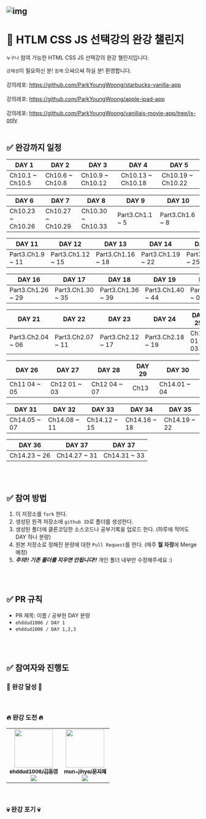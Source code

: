 ![img](./.Readme/logo.gif)
---
# 💯 HTLM CSS JS 선택강의 완강 챌린지
`누구나` 참여 가능한 HTML CSS JS 선택강의 완강 챌린지입니다.

`강제성`이 필요하신 분! `함께` 으쌰으쌰 하실 분! 환영합니다.
<br /><br/>
강의레포: https://github.com/ParkYoungWoong/starbucks-vanilla-app
<br /><br/>
강의레포: https://github.com/ParkYoungWoong/apple-ipad-app
<br /><br/>
강의레포: https://github.com/ParkYoungWoong/vanillajs-movie-app/tree/js-only
<br /><br/>

## ✅ 완강까지 일정

| DAY 1           | DAY 2           | DAY 3            | DAY 4            | DAY 5 |
| ----------------| --------------- | ---------------- | ---------------- | ---------------- |
| Ch10.1 ~ Ch10.5 | Ch10.6 ~ Ch10.8 | Ch10.9 ~ Ch10.12  | Ch10.13 ~ Ch10.18  | Ch10.19 ~ Ch10.22  |



| DAY 6          | DAY 7           | DAY 8            | DAY 9            | DAY 10 |
| ----------------| --------------- | ---------------- | ---------------- | ---------------- |
| Ch10.23 ~ Ch10.26 | Ch10.27 ~ Ch10.29 | Ch10.30 ~ Ch10.33  | Part3.Ch1.1 ~ 5  | Part3.Ch1.6 ~ 8 |



| DAY 11          | DAY 12           | DAY 13            | DAY 14            | DAY 15 |
| ----------------| --------------- | ---------------- | ---------------- | ---------------- |
| Part3.Ch1.9 ~ 11 | Part3.Ch1.12 ~ 15 | Part3.Ch1.16 ~ 18  | Part3.Ch1.19 ~ 22  | Part3.Ch1.23 ~ 25 |



| DAY 16          | DAY 17           | DAY 18            | DAY 19            | DAY 20 |
| ----------------| --------------- | ---------------- | ---------------- | ---------------- |
| Part3.Ch1.26 ~ 29 | Part3.Ch1.30 ~ 35 | Part3.Ch1.36 ~ 39  | Part3.Ch1.40 ~ 44  | Part3.Ch2.01 ~ 03

| DAY 21         | DAY 22           | DAY 23            | DAY 24            | DAY 25 |
| ----------------| --------------- | ---------------- | ---------------- | ---------------- |
| Part3.Ch2.04 ~ 06 | Part3.Ch2.07 ~ 11 | Part3.Ch2.12 ~ 17  | Part3.Ch2.18 ~ 19  | Ch11 01 ~ 03 |



| DAY 26          | DAY 27           | DAY 28            | DAY 29         | DAY 30 |
| ----------------| --------------- | ---------------- | ---------------- | ---------------- |
| Ch11 04 ~ 05 | Ch12 01 ~ 03 | Ch12 04 ~ 07   | Ch13 | Ch14.01 ~ 04  |


| DAY 31          | DAY 32          | DAY 33            | DAY 34         | DAY 35 |
| ----------------| --------------- | ---------------- | ---------------- | ---------------- |
| Ch14.05 ~ 07 | Ch14.08 ~ 11 | Ch14.12 ~ 15  | Ch14.16 ~ 18  | Ch14.19 ~ 22  |

| DAY 36          | DAY 37               | DAY 37               | 
| ----------------| ---------------      |   ---------------      |   
| Ch14.23 ~ 26 | Ch14.27 ~ 31 |  Ch14.31 ~ 33 | 



<br />
<br />

## ✅ 참여 방법
1. 이 저장소를 `fork` 한다.
2. 생성된 원격 저장소에 `github ID`로 폴더를 생성한다.
3. 생성된 폴더에 클론코딩한 소스코드나 공부기록을 업로드 한다. (하루에 적어도 DAY 하나 분량)
4. 원본 저장소로 정해진 분량에 대한 `Pull Request`를 한다. (매주  **월 자정**에 Merge예정)
5. ***주의!! 기존 폴더를 지우면 안됩니다!!*** 개인 폴더 내부만 수정해주세요 :)

<br />
<br />

## ✅ PR 규칙
- PR 제목: 이름 / 공부한 DAY 분량
-  ```ehddud1006 / DAY 1  ```
-  ```ehddud1006 / DAY 1,2,3  ```



<br />
<br />



## ✅ 참여자와 진행도
### 🎉 완강 달성 🎉
<br />

### 🔥 완강 도전 🔥
<table><tr>         <td align="center"><a href="https://github.com/ehddud1006"><img src="https://avatars.githubusercontent.com/u/62373865?v=4" width="100px;" alt=""/>         <br /><sub><b>ehddud1006/김동영</b><br><img src="https://us-central1-progress-markdown.cloudfunctions.net/progress/40"/></sub></a><br /></td>
<td align="center"><a href="https://github.com/mun-jihye"><img src="https://avatars.githubusercontent.com/u/53855302?v=4?s=100" width="100px;" alt=""/>         <br /><sub><b>mun-jihye/문지혜</b><br><img src="https://us-central1-progress-markdown.cloudfunctions.net/progress/35"/></sub></a><br /></td>
</tr></table><br />

### 💀 완강 포기 💀
<table><tr></tr>
</table><br />

